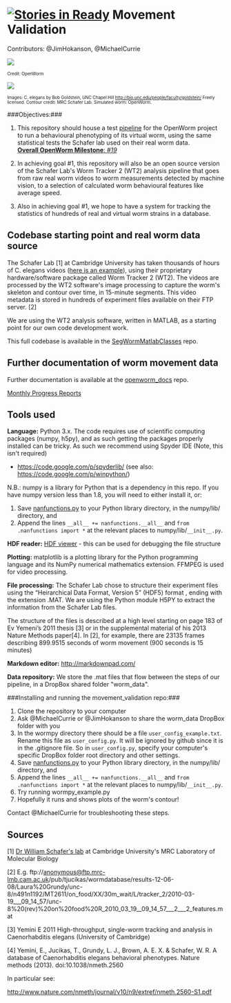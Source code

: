 [![Stories in Ready](https://badge.waffle.io/openworm/movement_validation.png?label=ready&title=Ready)](https://waffle.io/openworm/movement_validation)
Movement Validation
===================

Contributors: @JimHokanson, @MichaelCurrie

![](https://github.com/MichaelCurrie/movement_validation/blob/master/documentation/images/Validation%20Strategy.png?raw=true)

<sub><sup>Credit: OpenWorm</sub></sup>

![](https://github.com/MichaelCurrie/movement_validation/blob/master/documentation/images/Test%20Process.png?raw=true)

<sub><sup>Images: C. elegans by Bob Goldstein, UNC Chapel Hill http://bio.unc.edu/people/faculty/goldstein/  Freely licensed. Contour credit: MRC Schafer Lab.  Simulated worm: OpenWorm.</sub></sup>

###Objectives:###

1. This repository should house a test [pipeline](https://github.com/MichaelCurrie/movement_validation/blob/master/documentation/Processing%20Pipeline.md) for the OpenWorm project to run a behavioural phenotyping of its virtual worm, using the same statistical tests the Schafer lab used on their real worm data.  
[**Overall OpenWorm Milestone**: *#19*](https://github.com/openworm/OpenWorm/issues?milestone=19&state=open)  

2. In achieving goal #1, this repository will also be an open source version of the Schafer Lab's Worm Tracker 2 (WT2) analysis pipeline that goes from raw real worm videos to worm measurements detected by machine vision, to a selection of calculated worm behavioural features like average speed.

3. Also in achieving goal #1, we hope to have a system for tracking the statistics of hundreds of real and virtual worm strains in a database.


## Codebase starting point and real worm data source ##

The Schafer Lab [1] at Cambridge University has taken thousands of hours of C. elegans videos ([here is an example](http://www.youtube.com/watch?v=5FAiSgl55p0)), using their proprietary hardware/software package called Worm Tracker 2 (WT2).  The videos are processed by the WT2 software's image processing to capture the worm's skeleton and contour over time, in 15-minute segments.  This video metadata is stored in hundreds of experiment files available on their FTP server. [2]

We are using the WT2 analysis software, written in MATLAB, as a starting point for our own code development work.

This full codebase is available in the [SegWormMatlabClasses](https://github.com/JimHokanson/SegwormMatlabClasses/) repo.


## Further documentation of worm movement data ##

Further documentation is available at the [openworm_docs](https://github.com/JimHokanson/openworm_docs/tree/master/Projects/Movement) repo.

[Monthly Progress Reports](https://drive.google.com/folderview?id=0B9dU7zPD0s_LMm5RMGZGX2JEeGc&usp=sharing)



## Tools used ##

**Language:** Python 3.x.  The code requires use of scientific computing packages (numpy, h5py), and as such getting the packages properly installed can be tricky. As such we recommend using Spyder IDE (Note, this isn't required)
- https://code.google.com/p/spyderlib/ (see also: https://code.google.com/p/winpython/)

N.B.: numpy is a library for Python that is a dependency in this repo.  If you have numpy version less than 1.8, you will need to either install it, or:

1. Save [nanfunctions.py](https://github.com/numpy/numpy/blob/0cfa4ed4ee39aaa94e4059c6394a4ed75a8e3d6c/numpy/lib/nanfunctions.py) to your Python library directory, in the numpy/lib/ directory, and
2. Append the lines ```__all__ += nanfunctions.__all__``` and ```from .nanfunctions import *``` at the relevant places to numpy/lib/```__init__.py```.

**HDF reader:** [HDF viewer](http://www.hdfgroup.org/hdf-java-html/hdfview/) - this can be used for debugging the file structure

**Plotting:** matplotlib is a plotting library for the Python programming language and its NumPy numerical mathematics extension.  FFMPEG is used for video processing.

**File processing:** The Schafer Lab chose to structure their experiment files using the  “Heirarchical Data Format, Version 5” (HDF5) format , ending with the extension .MAT.  We are using the Python module H5PY to extract the information from the Schafer Lab files.

The structure of the files is described at a high level starting on page 183 of Ev Yemeni’s 2011 thesis [3] or in the supplemental material of his 2013 Nature Methods paper[4].  In [2], for example, there are 23135 frames describing 899.9515 seconds of worm movement (900 seconds is 15 minutes)

**Markdown editor:** http://markdownpad.com/

**Data repository:** We store the .mat files that flow between the steps of our pipeline, in a DropBox shared folder "worm_data".

###Installing and running the movement_validation repo:###
1. Clone the repository to your computer
2. Ask @MichaelCurrie or @JimHokanson to share the worm_data DropBox folder with you
3. In the wormpy directory there should be a file `user_config_example.txt`.  Rename this file as `user_config.py`.  It will be ignored by github since it is in the .gitignore file.  So in `user_config.py`, specify your computer's specific DropBox folder root directory and other settings.
4. Save [nanfunctions.py](https://github.com/numpy/numpy/blob/0cfa4ed4ee39aaa94e4059c6394a4ed75a8e3d6c/numpy/lib/nanfunctions.py) to your Python library directory, in the numpy/lib/ directory, and
5. Append the lines ```__all__ += nanfunctions.__all__``` and ```from .nanfunctions import *``` at the relevant places to numpy/lib/```__init__.py```.
6. Try running wormpy_example.py
7. Hopefully it runs and shows plots of the worm's contour!

Contact @MichaelCurrie for troubleshooting these steps.

## Sources ##

[1] [Dr William Schafer's lab](http://www2.mrc-lmb.cam.ac.uk/groups/wschafer/) at Cambridge University's MRC Laboratory of Molecular Biology

[2] E.g. ftp://anonymous@ftp.mrc-lmb.cam.ac.uk/pub/tjucikas/wormdatabase/results-12-06-08/Laura%20Grundy/unc-8/n491n1192/MT2611/on_food/XX/30m_wait/L/tracker_2/2010-03-19___09_14_57/unc-8%20(rev)%20on%20food%20R_2010_03_19__09_14_57___2___2_features.mat

[3] Yemini E 2011 High-throughput, single-worm tracking and analysis in Caenorhabditis elegans (University of Cambridge)

[4] Yemini, E., Jucikas, T., Grundy, L. J., Brown, A. E. X. & Schafer, W. R. A database of Caenorhabditis elegans behavioral phenotypes. Nature methods (2013). doi:10.1038/nmeth.2560

In particular see:

http://www.nature.com/nmeth/journal/v10/n9/extref/nmeth.2560-S1.pdf
